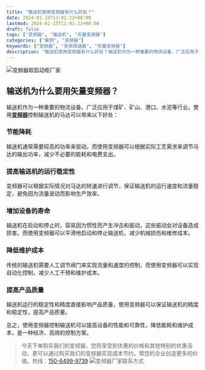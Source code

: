 ```yaml
---
title: "输送机使用变频器有什么好处？"
date: 2024-01-15T13:01:23+08:00
lastmod: 2024-01-15T11:01:23+08:00
draft: false
tags: ["变频器", "输送机", "矢量变频器"]
categories: ["案例", "变频器"]
keywords: ["变频器", "变频调速器", "矢量变频器"]
description: "输送机使用变频器有什么好处？输送机作为一种重要的物流设备，广泛应用于煤矿、矿山、港口、水泥等行业。使用变频器控制输送机的马达可以带来以下好处：提高输送机的运行稳定性"
---
```

![变频器软启动柜厂家](/images/01.jpg "变频器软启动柜厂家")

## 输送机为什么要用矢量变频器？
输送机作为一种重要的物流设备，广泛应用于煤矿、矿山、港口、水泥等行业。使用[**变频器**](/zh-cn/products/electrical-controls/vfd/ "矢量变频器")控制输送机的马达可以带来以下好处：
### 节能降耗
输送机通常需要较高的功率来驱动，而使用变频器可以根据实际工艺需求来调节马达的输出功率，减少不必要的能耗和电费支出。
### 提高输送机的运行稳定性
变频器可以根据实际情况对马达的转速进行调节，保证输送机的运行速度和流量稳定，避免因为流量波动而影响生产效率。
### 增加设备的寿命
输送机在启动和停止时，容易因为惯性而产生冲击和振动，这些振动会对设备造成损害。而使用变频器可以平滑地启动和停止输送机，减少机械损伤和维修成本。
### 降低维护成本
传统的输送机需要人工调节阀门来实现流量和速度的控制，而使用变频器可以实现自动化控制，减少人工干预和维护成本。
### 提高产品质量
输送机运行的稳定性和精度直接影响产品质量，使用变频器可以保证输送机的精度和稳定性，提高产品质量。

总之，使用变频器控制输送机可以提高设备的性能和可靠性，降低能耗和维护成本，是一种经济、高效的控制方案。

>今天下单购买我们的变频器，您将享受到优惠的价格和其他特别的优惠活动，更可以通过购买我们的变频器实现成本节约，帮您的企业创造更多的价值。热线：[150-6499-9739](tel:150-6499-9739)
![变频器厂家联系方式](/images/02.jpg "变频器厂家联系方式")



